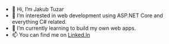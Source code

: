 - 👋 Hi, I’m Jakub Tuzar
- 👀 I’m interested in web development using ASP.NET Core and everything C# related.
- 🌱 I’m currently learning to build my own web apps.
- 📫 You can find me on <a href="www.linkedin.com/in/jakub-tuzar">Linked.In</a>

<!---
Tuzi555/Tuzi555 is a ✨ special ✨ repository because its `README.md` (this file) appears on your GitHub profile.
You can click the Preview link to take a look at your changes.
--->
